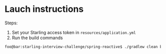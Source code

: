 # Lauch instructions

Steps:

1. Set your Starling access token in `resources/application.yml`
2. Run the build commands

```bash
foo@bar:starling-interview-challenge/spring-reactive$ ./gradlew clean build bootRun --refresh-dependencies
```